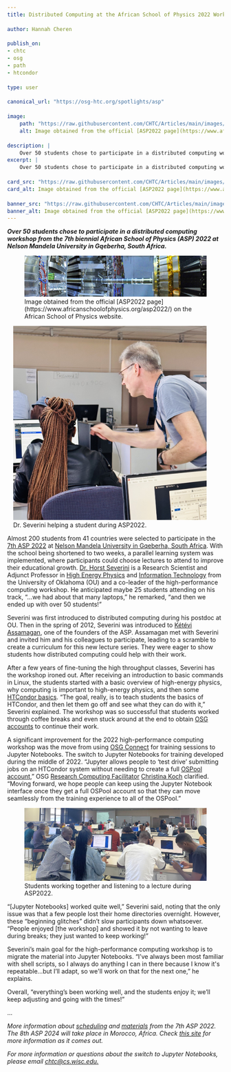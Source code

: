 ```yaml
---
title: Distributed Computing at the African School of Physics 2022 Workshop

author: Hannah Cheren

publish_on:
- chtc
- osg
- path
- htcondor

type: user

canonical_url: "https://osg-htc.org/spotlights/asp"

image:
    path: "https://raw.githubusercontent.com/CHTC/Articles/main/images/asp-banner.jpeg"
    alt: Image obtained from the official [ASP2022 page](https://www.africanschoolofphysics.org/asp2022/) on the African School of Physics website.

description: |
    Over 50 students chose to participate in a distributed computing workshop from the 7th biennial African School of Physics (ASP) 2022 at Nelson Mandela University in Gqeberha, South Africa.
excerpt: |
    Over 50 students chose to participate in a distributed computing workshop from the 7th biennial African School of Physics (ASP) 2022 at Nelson Mandela University in Gqeberha, South Africa.

card_src: "https://raw.githubusercontent.com/CHTC/Articles/main/images/asp-banner.jpeg"
card_alt: Image obtained from the official [ASP2022 page](https://www.africanschoolofphysics.org/asp2022/) on the African School of Physics website.

banner_src: "https://raw.githubusercontent.com/CHTC/Articles/main/images/asp-banner.jpeg"
banner_alt: Image obtained from the official [ASP2022 page](https://www.africanschoolofphysics.org/asp2022/) on the African School of Physics website.
---
```

  ***Over 50 students chose to participate in a distributed computing workshop from the 7th biennial African School of Physics (ASP) 2022 at Nelson Mandela University in Gqeberha, South Africa.***

  <figure>
  <img class="w-100" src="https://raw.githubusercontent.com/CHTC/Articles/main/images/asp-banner.jpeg" alt="Image obtained from the official [ASP2022 page](https://www.africanschoolofphysics.org/asp2022/) on the African School of Physics website."/>
  <figcaption class="figure-caption">Image obtained from the official [ASP2022 page](https://www.africanschoolofphysics.org/asp2022/) on the African School of Physics website.<br/></figcaption>
</figure>

<figure class="figure float-end" style="margin-left: 1em;">
  <img src='https://raw.githubusercontent.com/CHTC/Articles/main/images/asp-horst.jpg' class="figure-img img-fluid rounded" alt="Dr. Severini helping a student during ASP2022.">
  <figcaption class="figure-caption">Dr. Severini helping a student during ASP2022.<br/></figcaption>
</figure>

  Almost 200 students from 41 countries were selected to participate in the [7th ASP 2022](https://www.africanschoolofphysics.org/asp2022/) at [Nelson Mandela University in Gqeberha, South Africa](https://science.mandela.ac.za/ASP-2022). With the school being shortened to two weeks, a parallel learning system was implemented, where participants could choose lectures to attend to improve their educational growth. [Dr. Horst Severini](https://www.nhn.ou.edu/~hs/) is a Research Scientist and Adjunct Professor in [High Energy Physics](http://www-hep.nhn.ou.edu/) and [Information Technology](http://it.ou.edu/) from the University of Oklahoma (OU) and a co-leader of the high-performance computing workshop. He anticipated maybe 25 students attending on his track, “...we had about that many laptops,” he remarked, “and then we ended up with over 50 students!”

Severini was first introduced to distributed computing during his postdoc at OU. Then in the spring of 2012, Severini was introduced to [Kétévi Assamagan](https://www.aasciences.africa/fellow/ketevi-assamagan), one of the founders of the ASP. Assamagan met with Severini and invited him and his colleagues to participate, leading to a  scramble to create a curriculum for this new lecture series. They were eager to show students how distributed computing could help with their work.

After a few years of fine-tuning the high throughput classes, Severini has the workshop ironed out. After receiving an introduction to basic commands in Linux, the students started with a basic overview of high-energy physics, why computing is important to high-energy physics, and then some [HTCondor basics](https://htcondor.com/). “The goal, really, is to teach students the basics of HTCondor, and then let them go off and see what they can do with it,” Severini explained. The workshop was so successful that students worked through coffee breaks and even stuck around at the end to obtain [OSG accounts](https://osg-htc.org/) to continue their work.

A significant improvement for the 2022 high-performance computing workshop was the move from using [OSG Connect](https://connect.osg-htc.org/) for training sessions to Jupyter Notebooks. The switch to Jupyter Notebooks for training developed during the middle of 2022. “Jupyter allows people to ‘test drive’ submitting jobs on an HTCondor system without needing to create a full [OSPool account](https://connect.osg-htc.org/),” OSG [Research Computing Facilitator](https://chtc.cs.wisc.edu/CHTC-Facilitation.html) [Christina Koch](https://wid.wisc.edu/people/christina-koch/) clarified. “Moving forward, we hope people can keep using the Jupyter Notebook interface once they get a full OSPool account so that they can move seamlessly from the training experience to all of the OSPool.”

<figure>
  <img src="https://raw.githubusercontent.com/CHTC/Articles/main/images/asp-students.jpeg" alt="Students working together and listening to a lecture during ASP2022."/>
  <figcaption class="figure-caption">Students working together and listening to a lecture during ASP2022.<br/></figcaption>
</figure>


“[Jupyter Notebooks] worked quite well,” Severini said,  noting that the only issue was that a few people lost their home directories overnight. However, these “beginning glitches” didn’t slow participants down whatsoever. “People enjoyed [the workshop] and showed it by not wanting to leave during breaks; they just wanted to keep working!”

Severini’s main goal for the high-performance computing workshop is to migrate the material into Jupyter Notebooks. “I’ve always been most familiar with shell scripts, so I always do anything I can in there because I know it's repeatable…but I’ll adapt, so we'll work on that for the next one,” he explains. 

Overall, “everything’s been working well, and the students enjoy it; we’ll keep adjusting and going with the times!”

...

*More information about [scheduling](https://osg-htc.org/dosar/ASP2022/ASP2022_Schedule/) and [materials](https://osg-htc.org/dosar/ASP2022/ASP2022_Materials/) from the 7th ASP 2022. The 8th ASP 2024 will take place in Morocco, Africa. Check [this site](https://www.africanschoolofphysics.org/) for more information as it comes out.*

*For more information or questions about the switch to Jupyter Notebooks, please email [chtc@cs.wisc.edu.](mailto:chtc@cs.wisc.edu)*

